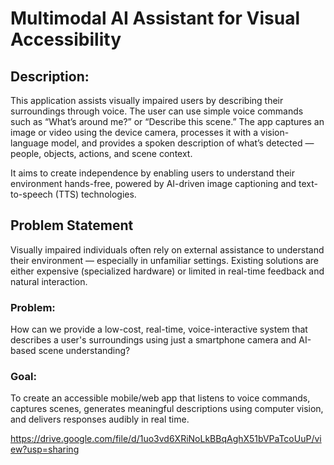 # Multimodal AI Assistant for Visual Accessibility

## Description:
This application assists visually impaired users by describing their surroundings through voice. The user can use simple voice commands such as “What’s around me?” or “Describe this scene.” The app captures an image or video using the device camera, processes it with a vision-language model, and provides a spoken description of what’s detected — people, objects, actions, and scene context.

It aims to create independence by enabling users to understand their environment hands-free, powered by AI-driven image captioning and text-to-speech (TTS) technologies.

## Problem Statement
Visually impaired individuals often rely on external assistance to understand their environment — especially in unfamiliar settings. Existing solutions are either expensive (specialized hardware) or limited in real-time feedback and natural interaction.
### Problem:
How can we provide a low-cost, real-time, voice-interactive system that describes a user's surroundings using just a smartphone camera and AI-based scene understanding?
### Goal:
To create an accessible mobile/web app that listens to voice commands, captures scenes, generates meaningful descriptions using computer vision, and delivers responses audibly in real time.

https://drive.google.com/file/d/1uo3vd6XRiNoLkBBqAghX51bVPaTcoUuP/view?usp=sharing

